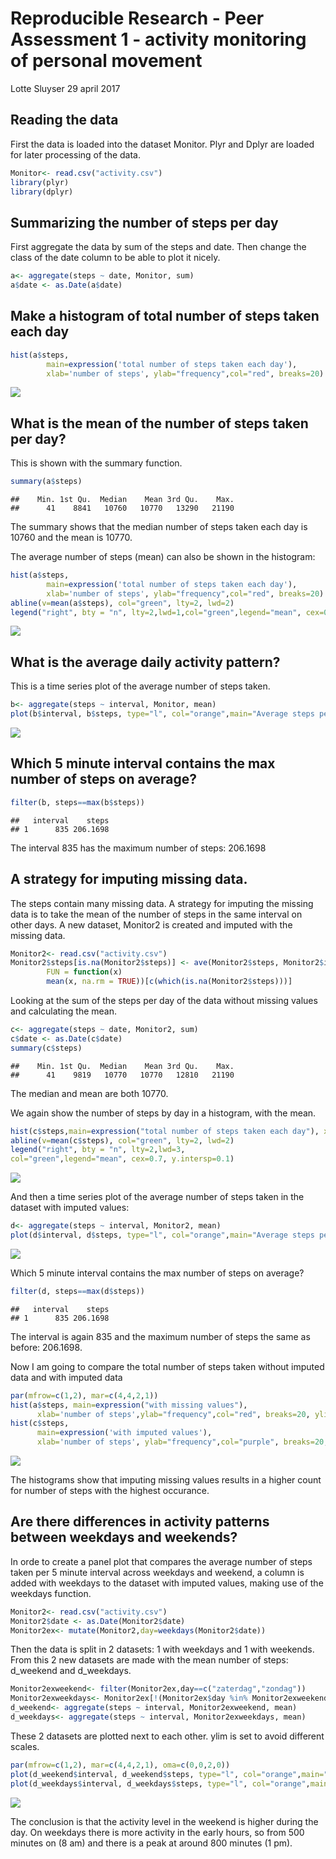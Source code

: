 # Reproducible Research - Peer Assessment 1 - activity monitoring of personal movement
Lotte Sluyser
29 april 2017

## Reading the data
First the data is loaded into the dataset Monitor. 
Plyr and Dplyr are loaded for later processing of the data. 


```r
Monitor<- read.csv("activity.csv")
library(plyr)
library(dplyr)
```

## Summarizing the number of steps per day
First aggregate the data by sum of the steps and date.
Then change the class of the date column to be able to plot it nicely. 


```r
a<- aggregate(steps ~ date, Monitor, sum)
a$date <- as.Date(a$date)
```

## Make a histogram of total number of steps taken each day

```r
hist(a$steps,
        main=expression('total number of steps taken each day'),
        xlab='number of steps', ylab="frequency",col="red", breaks=20)
```

![](PA1_template_files/figure-html/unnamed-chunk-3-1.png)<!-- -->

## What is the mean of the number of steps taken per day?
This is shown with the summary function.

```r
summary(a$steps)
```

```
##    Min. 1st Qu.  Median    Mean 3rd Qu.    Max. 
##      41    8841   10760   10770   13290   21190
```

The summary shows that the median number of steps taken each day is 10760 and the mean is 10770.

The average number of steps (mean) can also be shown in the histogram:


```r
hist(a$steps,
        main=expression('total number of steps taken each day'),
        xlab='number of steps', ylab="frequency",col="red", breaks=20)
abline(v=mean(a$steps), col="green", lty=2, lwd=2)
legend("right", bty = "n", lty=2,lwd=1,col="green",legend="mean", cex=0.7, y.intersp=0.1)
```

![](PA1_template_files/figure-html/unnamed-chunk-5-1.png)<!-- -->

## What is the average daily activity pattern?

This is a time series plot of the average number of steps taken.

```r
b<- aggregate(steps ~ interval, Monitor, mean)
plot(b$interval, b$steps, type="l", col="orange",main="Average steps per 5 min. time interval", xlab="time interval", ylab="average number of steps taken") 
```

![](PA1_template_files/figure-html/unnamed-chunk-6-1.png)<!-- -->

## Which 5 minute interval contains the max number of steps on average?


```r
filter(b, steps==max(b$steps))
```

```
##   interval    steps
## 1      835 206.1698
```

The interval 835 has the maximum number of steps: 206.1698

## A strategy for imputing missing data. 

The steps contain many missing data. A strategy for imputing the missing data is to take the mean of the number of steps in the same interval on other days. 
A new dataset, Monitor2 is created and imputed with the missing data.


```r
Monitor2<- read.csv("activity.csv")
Monitor2$steps[is.na(Monitor2$steps)] <- ave(Monitor2$steps, Monitor2$interval, 
        FUN = function(x) 
        mean(x, na.rm = TRUE))[c(which(is.na(Monitor2$steps)))]
```
Looking at the sum of the steps per day of the data without missing values and calculating the mean.


```r
c<- aggregate(steps ~ date, Monitor2, sum)
c$date <- as.Date(c$date)
summary(c$steps)
```

```
##    Min. 1st Qu.  Median    Mean 3rd Qu.    Max. 
##      41    9819   10770   10770   12810   21190
```
The median and mean are both 10770.

We again show the number of steps by day in a histogram, with the mean. 


```r
hist(c$steps,main=expression("total number of steps taken each day"), xlab="number of steps", ylab="frequency",col="purple", breaks=20)
abline(v=mean(c$steps), col="green", lty=2, lwd=2)
legend("right", bty = "n", lty=2,lwd=3,
col="green",legend="mean", cex=0.7, y.intersp=0.1)
```

![](PA1_template_files/figure-html/unnamed-chunk-10-1.png)<!-- -->

And then a time series plot of the average number of steps taken in the dataset with imputed values:


```r
d<- aggregate(steps ~ interval, Monitor2, mean)
plot(d$interval, d$steps, type="l", col="orange",main="Average steps per 5 min. time interval", xlab="time interval", ylab="average number of steps taken") 
```

![](PA1_template_files/figure-html/unnamed-chunk-11-1.png)<!-- -->

Which 5 minute interval contains the max number of steps on average?


```r
filter(d, steps==max(d$steps))
```

```
##   interval    steps
## 1      835 206.1698
```

The interval is again 835 and the maximum number of steps the same as before: 206.1698. 

Now I am going to compare the total number of steps taken without imputed data and with imputed data


```r
par(mfrow=c(1,2), mar=c(4,4,2,1))
hist(a$steps, main=expression("with missing values"),
      xlab='number of steps',ylab="frequency",col="red", breaks=20, ylim=c(0,15))
hist(c$steps,
      main=expression('with imputed values'),
      xlab='number of steps', ylab="frequency",col="purple", breaks=20, ylim=c(0,15))
```

![](PA1_template_files/figure-html/unnamed-chunk-13-1.png)<!-- -->

The histograms show that imputing missing values results in a higher count for number of steps with the highest occurance.

## Are there differences in activity patterns between weekdays and weekends?

In orde to create a panel plot that compares the average number of steps taken per 5 minute interval across weekdays and weekend, a column is added with weekdays to the dataset with imputed values, making use of the weekdays function. 


```r
Monitor2<- read.csv("activity.csv")
Monitor2$date <- as.Date(Monitor2$date)
Monitor2ex<- mutate(Monitor2,day=weekdays(Monitor2$date))
```

Then the data is split in 2 datasets: 1 with weekdays and 1 with weekends. From this 2 new datasets are made with the mean number of steps: d_weekend and d_weekdays.


```r
Monitor2exweekend<- filter(Monitor2ex,day==c("zaterdag","zondag"))
Monitor2exweekdays<- Monitor2ex[!(Monitor2ex$day %in% Monitor2exweekend$day),]
d_weekend<- aggregate(steps ~ interval, Monitor2exweekend, mean)
d_weekdays<- aggregate(steps ~ interval, Monitor2exweekdays, mean)
```

These 2 datasets are plotted next to each other. 
ylim is set to avoid different scales.


```r
par(mfrow=c(1,2), mar=c(4,4,2,1), oma=c(0,0,2,0))
plot(d_weekend$interval, d_weekend$steps, type="l", col="orange",main="Weekend", xlab="Interval", ylab="Number of steps",cex=1, ylim=range(c(d_weekend$steps, d_weekdays$steps))) 
plot(d_weekdays$interval, d_weekdays$steps, type="l", col="orange",main="Weekdays", xlab="Interval", ylab="Number of steps", cex=1, ylim=range(c(d_weekend$steps, d_weekdays$steps)))
```

![](PA1_template_files/figure-html/unnamed-chunk-16-1.png)<!-- -->

The conclusion is that the activity level in the weekend is higher during the day. 
On weekdays there is more activity in the early hours, so from 500 minutes on (8 am) and there is a peak at around 800 minutes (1 pm). 
